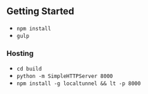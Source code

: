 ## Getting Started
* `npm install`
* `gulp`

### Hosting
* `cd build`
* `python -m SimpleHTTPServer 8000`
* `npm install -g localtunnel && lt -p 8000`
